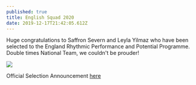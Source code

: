 ```yaml
---
published: true
title: English Squad 2020
date: 2019-12-17T21:42:05.612Z
---
```

Huge congratulations to Saffron Severn and Leyla Yilmaz who have been selected to the England Rhythmic Performance and Potential Programme. \
Double times National Team, we couldn't be prouder!

![](/assets/img_20191102_154215.jpg)



Official Selection Announcement [here](https://www.british-gymnastics.org/documents/regions-and-home-countries/england/rhythmic-2/11046-england-rhg-selection-announcement-2020/file)
